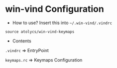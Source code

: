 
# win-vind Configuration


* How to use?
Insert this into `~/.win-vind/.vindrc`
```
source atolycs/win-vind-keymaps
```

* Contents

`.vindrc` => EntryPoint

`keymaps.rc` => Keymaps Configuration
